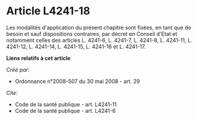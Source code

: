 # Article L4241-18

Les modalités d'application du présent chapitre sont fixées, en tant que de besoin et sauf dispositions contraires, par
décret en Conseil d'Etat et notamment celles des articles L. 4241-6, L. 4241-7, L. 4241-8, L. 4241-11, L. 4241-12, L.
4241-14, L. 4241-15, L. 4241-16 et L. 4241-17.

**Liens relatifs à cet article**

_Créé par_:

  - Ordonnance n°2008-507 du 30 mai 2008 - art. 29

_Cite_:

  - Code de la santé publique - art. L4241-11
  - Code de la santé publique - art. L4241-6
